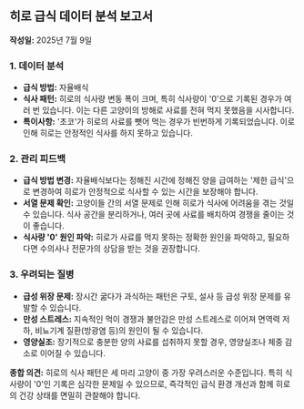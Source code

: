 ## 히로 급식 데이터 분석 보고서

**작성일:** 2025년 7월 9일

### 1. 데이터 분석

- **급식 방법:** 자율배식
- **식사 패턴:** 히로의 식사량 변동 폭이 크며, 특히 식사량이 '0'으로 기록된 경우가 여러 번 있습니다. 이는 다른 고양이의 방해로 사료를 전혀 먹지 못했음을 시사합니다.
- **특이사항:** '초코'가 히로의 사료를 뺏어 먹는 경우가 빈번하게 기록되었습니다. 이로 인해 히로는 안정적인 식사를 하지 못하고 있습니다.

### 2. 관리 피드백

- **급식 방법 변경:** 자율배식보다는 정해진 시간에 정해진 양을 급여하는 '제한 급식'으로 변경하여 히로가 안정적으로 식사할 수 있는 시간을 보장해야 합니다.
- **서열 문제 확인:** 고양이들 간의 서열 문제로 인해 히로가 식사에 어려움을 겪는 것일 수 있습니다. 식사 공간을 분리하거나, 여러 곳에 사료를 배치하여 경쟁을 줄이는 것이 좋습니다.
- **식사량 '0' 원인 파악:** 히로가 사료를 먹지 못하는 정확한 원인을 파악하고, 필요하다면 수의사나 전문가의 상담을 받는 것을 권장합니다.

### 3. 우려되는 질병

- **급성 위장 문제:** 장시간 굶다가 과식하는 패턴은 구토, 설사 등 급성 위장 문제를 유발할 수 있습니다.
- **만성 스트레스:** 지속적인 먹이 경쟁과 불안감은 만성 스트레스로 이어져 면역력 저하, 비뇨기계 질환(방광염 등)의 원인이 될 수 있습니다.
- **영양실조:** 장기적으로 충분한 양의 사료를 섭취하지 못할 경우, 영양실조나 체중 감소로 이어질 수 있습니다.

**종합 의견:** 히로의 식사 패턴은 세 마리 고양이 중 가장 우려스러운 수준입니다. 특히 식사량이 '0'인 기록은 심각한 문제일 수 있으므로, 즉각적인 급식 환경 개선과 함께 히로의 건강 상태를 면밀히 관찰해야 합니다.
